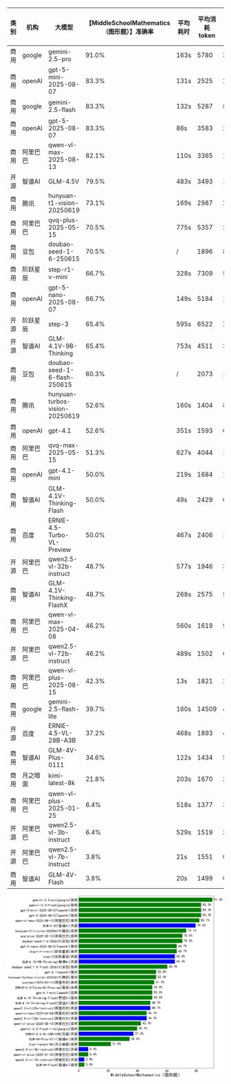 
|类别|机构|大模型|【MiddleSchoolMathematics（图形题）】准确率|平均耗时|平均消耗token|花费/千次（元）|排名（准确率）|
|---|---|-----|-------------------|-------|-----------|-----------|-----------|
|商用|google|gemini-2.5-pro|91.0%|163s|5780|392.2|1|
|商用|openAI|gpt-5-mini-2025-08-07|83.3%|131s|2525|27.6|2|
|商用|google|gemini-2.5-flash|83.3%|132s|5287|89.1|3|
|商用|openAI|gpt-5-2025-08-07|83.3%|86s|3583|212.7|4|
|商用|阿里巴巴|qwen-vl-max-2025-08-13|82.1%|110s|3365|11.6|5|
|开源|智谱AI|GLM-4.5V|79.5%|483s|3493|16.5|6|
|商用|腾讯|hunyuan-t1-vision-20250619|73.1%|169s|2987|21.9|7|
|商用|阿里巴巴|qvq-plus-2025-05-15|70.5%|775s|5357|24.1|8|
|商用|豆包|doubao-seed-1-6-250615|70.5%|/|1896|8.4|9|
|商用|阶跃星辰|step-r1-v-mini|66.7%|328s|7309|54.7|10|
|商用|openAI|gpt-5-nano-2025-08-07|66.7%|149s|5184|13.2|11|
|开源|阶跃星辰|step-3|65.4%|595s|6522|25.3|12|
|开源|智谱AI|GLM-4.1V-9B-Thinking|65.4%|753s|4511|3.7|13|
|商用|豆包|doubao-seed-1-6-flash-250615|60.3%|/|2073|1.9|14|
|商用|腾讯|hunyuan-turbos-vision-20250619|52.6%|160s|1404|8.0|15|
|商用|openAI|gpt-4.1|52.6%|351s|1593|60.6|16|
|商用|阿里巴巴|qvq-max-2025-05-15|51.3%|627s|4044|107.7|17|
|商用|openAI|gpt-4.1-mini|50.0%|219s|1684|13.3|18|
|商用|智谱AI|GLM-4.1V-Thinking-Flash|50.0%|49s|2429|0.0|19|
|商用|百度|ERNIE-4.5-Turbo-VL-Preview|50.0%|467s|2406|12.1|20|
|开源|阿里巴巴|qwen2.5-vl-32b-instruct|48.7%|577s|1946|3.7|21|
|商用|智谱AI|GLM-4.1V-Thinking-FlashX|48.7%|268s|2575|5.2|22|
|商用|阿里巴巴|qwen-vl-max-2025-04-08|46.2%|560s|1619|9.1|23|
|开源|阿里巴巴|qwen2.5-vl-72b-instruct|46.2%|489s|1502|6.2|24|
|商用|阿里巴巴|qwen-vl-plus-2025-08-15|42.3%|13s|1821|2.7|25|
|商用|google|gemini-2.5-flash-lite|39.7%|160s|14509|41.2|26|
|开源|百度|ERNIE-4.5-VL-28B-A3B|37.2%|468s|1893|4.3|27|
|商用|智谱AI|GLM-4V-Plus-0111|34.6%|122s|1434|5.7|28|
|商用|月之暗面|kimi-latest-8k|21.8%|203s|1670|20.0|29|
|商用|阿里巴巴|qwen-vl-plus-2025-01-25|6.4%|518s|1377|3.5|30|
|开源|阿里巴巴|qwen2.5-vl-3b-instruct|6.4%|529s|1519|3.3|31|
|开源|阿里巴巴|qwen2.5-vl-7b-instruct|3.8%|21s|1551|0.5|32|
|商用|智谱AI|GLM-4V-Flash|3.8%|20s|1499|0.0|33|


![lin](../pic/MiddleSchoolMathematics（图形题）.png)